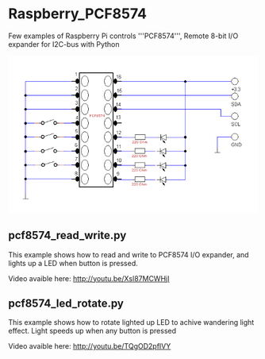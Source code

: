 Raspberry_PCF8574
=================

Few examples of Raspberry Pi controls '''PCF8574''', Remote 8-bit I/O expander for I2C-bus with Python

![diagram](diagram2.png)

## pcf8574_read_write.py

This example shows how to read and write to PCF8574 I/O expander, and lights up a LED when button is pressed.

Video avaible here: http://youtu.be/Xsl87MCWHjI

## pcf8574_led_rotate.py

This example shows how to rotate lighted up LED to achive wandering light effect. 
Light speeds up when any button is pressed

Video avaible here: http://youtu.be/TQgOD2pfIVY
